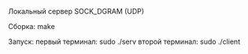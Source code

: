 Локальный сервер SOCK_DGRAM (UDP)

Сборка: make

Запуск: 
первый терминал: sudo ./serv
второй терминал: sudo ./client